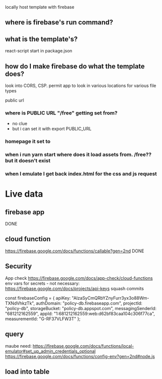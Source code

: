 locally host template with firebase
## where is firebase's run command?


## what is the template's?
react-script start in package.json

## how do I make firebase do what the template does?
look into CORS, CSP. permit app to look in various locations for various file types

public url
### where is PUBLIC URL "/free" getting set from?
- no clue
- but i can set it with export PUBLIC_URL
### homepage it set to 

### when i run yarn start where does it load assets from. /free?? but it doesn't exist

### when I emulate I get back index.html for the css and js request


# Live data
## firebase app
DONE
## cloud function
https://firebase.google.com/docs/functions/callable?gen=2nd
DONE

## Security
App check https://firebase.google.com/docs/app-check/cloud-functions
env vars for secrets - not necessary: https://firebase.google.com/docs/projects/api-keys
squash commits

const firebaseConfig = {
    apiKey: "AIzaSyCmQRbYZnyFurr3yx3o88Wm-TXNdVhkzTk",
    authDomain: "policy-db.firebaseapp.com",
    projectId: "policy-db",
    storageBucket: "policy-db.appspot.com",
    messagingSenderId: "681212162559",
    appId: "1:681212162559:web:d62bf83caa104c306f77ca",
    measurementId: "G-RF37VLFW3T"
};
## query
maube need: https://firebase.google.com/docs/functions/local-emulator#set_up_admin_credentials_optional
https://firebase.google.com/docs/functions/config-env?gen=2nd#node.js

## load into table






<!-- Firebase Config -->
  <!-- update the version number as needed -->
  <script defer src="/__/firebase/10.7.2/firebase-app-compat.js"></script>
  <!-- include only the Firebase features as you need -->
  <script defer src="/__/firebase/10.7.2/firebase-auth-compat.js"></script>
  <script defer src="/__/firebase/10.7.2/firebase-database-compat.js"></script>
  <script defer src="/__/firebase/10.7.2/firebase-firestore-compat.js"></script>
  <script defer src="/__/firebase/10.7.2/firebase-functions-compat.js"></script>
  <script defer src="/__/firebase/10.7.2/firebase-messaging-compat.js"></script>
  <script defer src="/__/firebase/10.7.2/firebase-storage-compat.js"></script>
  <script defer src="/__/firebase/10.7.2/firebase-analytics-compat.js"></script>
  <script defer src="/__/firebase/10.7.2/firebase-remote-config-compat.js"></script>
  <script defer src="/__/firebase/10.7.2/firebase-performance-compat.js"></script>
